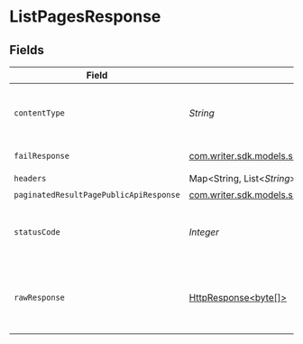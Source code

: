 # ListPagesResponse


## Fields

| Field                                                                                                                            | Type                                                                                                                             | Required                                                                                                                         | Description                                                                                                                      |
| -------------------------------------------------------------------------------------------------------------------------------- | -------------------------------------------------------------------------------------------------------------------------------- | -------------------------------------------------------------------------------------------------------------------------------- | -------------------------------------------------------------------------------------------------------------------------------- |
| `contentType`                                                                                                                    | *String*                                                                                                                         | :heavy_check_mark:                                                                                                               | HTTP response content type for this operation                                                                                    |
| `failResponse`                                                                                                                   | [com.writer.sdk.models.shared.FailResponse](../../models/shared/FailResponse.md)                                                 | :heavy_minus_sign:                                                                                                               | Bad Request                                                                                                                      |
| `headers`                                                                                                                        | Map<String, List<*String*>>                                                                                                      | :heavy_check_mark:                                                                                                               | N/A                                                                                                                              |
| `paginatedResultPagePublicApiResponse`                                                                                           | [com.writer.sdk.models.shared.PaginatedResultPagePublicApiResponse](../../models/shared/PaginatedResultPagePublicApiResponse.md) | :heavy_minus_sign:                                                                                                               | N/A                                                                                                                              |
| `statusCode`                                                                                                                     | *Integer*                                                                                                                        | :heavy_check_mark:                                                                                                               | HTTP response status code for this operation                                                                                     |
| `rawResponse`                                                                                                                    | [HttpResponse<byte[]>](https://docs.oracle.com/en/java/javase/11/docs/api/java.net.http/java/net/http/HttpResponse.html)         | :heavy_check_mark:                                                                                                               | Raw HTTP response; suitable for custom response parsing                                                                          |